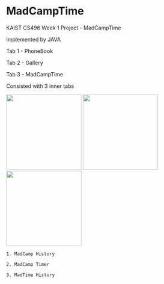 # MadCampTime

KAIST CS496 Week 1 Project - MadCampTime

Implemented by JAVA

Tab 1 - PhoneBook

Tab 2 - Gallery

Tab 3 - MadCampTime


  Consisted with 3 inner tabs
  
  <div>
    <img width="200" src="https://user-images.githubusercontent.com/47589404/76142309-b591dc80-60af-11ea-9266-4618efc4db49.jpg">
    <img width="200" src="https://user-images.githubusercontent.com/47589404/76142317-ec67f280-60af-11ea-94c1-a3429e6ba575.jpg">
    <img width="200" src="https://user-images.githubusercontent.com/47589404/76142322-086b9400-60b0-11ea-8e06-9a9a72cbbb89.jpg">
 </div>
 
    1. MadCamp History
    
    2. MadCamp Timer
    
    3. MadTime History
